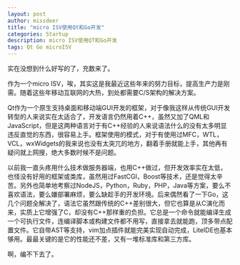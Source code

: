 ```yaml
---
layout: post
author: missdeer
title: "micro ISV使用Qt和Go开发"
categories: Startup
description: micro ISV使用QT和Go开发
tags: Qt Go microISV
---
```

实在没想到什么好写的了，充数来了。

作为一个micro ISV，唉，其实这是我最近这些年来的努力目标，提高生产力是刚需。随着这些年移动互联网的大热，到处都需要C/S架构的解决方案。

Qt作为一个原生支持桌面和移动端GUI开发的框架，对于像我这样从传统GUI开发转型的人来说实在太适合了，开发语言仍然用着C++，虽然又加了QML和JavaScript，但是这两种语言对于有C++经验的人来说语法什么的没有太多明显违反直觉的东西，很容易上手。框架使用的模式，对于有使用过MFC，WTL，VCL，wxWidgets的我来说也没有太突兀的地方，翻着手册就能上手，其他再有疑问就上网搜，绝大多数时候不是问题。

以前我一直头疼用什么技术做服务器端，也用C++做过，但开发效率实在太低，也怪没有好用的框架或类库，虽然用过FastCGI，Boost等技术，还是觉得太辛苦。另外也简单地考察过NodeJS，Python，Ruby，PHP，Java等方案，要么不喜欢语法，要么嫌部署麻烦，要么缺趁手的开发环境。后来偶然看了一下Go，这几个问题全解决了，语法它虽然跟传统的C++差别很大，但它也算是从C演化而来，实质上它增强了C，却没有C++那样重的负担。它总是一个命令就能编译生成一个可执行文件，连编译脚本或构建文件都不用写，直接拿去就能跑，顶多带点配置文件。它自带AST等支持，vim加点插件就能完美实现自动完成，LiteIDE也基本够用。最最关键的是它的性能还不差，又有一堆标准库和第三方库。

啊，编不下去了。
